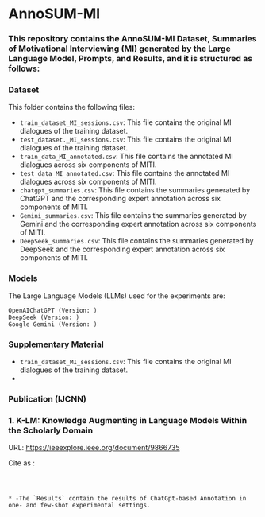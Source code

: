 # AnnoSUM-MI


### This repository contains the AnnoSUM-MI Dataset, Summaries of Motivational Interviewing (MI) generated by the Large Language Model, Prompts, and Results, and it is structured as follows:



### Dataset
This folder contains the following files:

* `train_dataset_MI_sessions.csv`: This file contains the original MI dialogues of the training dataset.
* `test_dataset._MI_sessions.csv`: This file contains the original MI dialogues of the training dataset.
* `train_data_MI_annotated.csv`: This file contains the annotated MI dialogues across six components of MITI.
* `test_data_MI_annotated.csv`: This file contains the annotated MI dialogues across six components of MITI.
* `chatgpt_summaries.csv`: This file contains the summaries generated by ChatGPT and the corresponding expert annotation across six components of MITI. 
* `Gemini_summaries.csv`: This file contains the summaries generated by Gemini and the corresponding expert annotation across six components of MITI.
* `DeepSeek_summaries.csv`: This file contains the summaries generated by DeepSeek and the corresponding expert annotation across six components of MITI.

### Models
The Large Language Models (LLMs) used for the experiments are: 
```
OpenAIChatGPT (Version: )
DeepSeek (Version: )
Google Gemini (Version: )
```

### Supplementary Material
* `train_dataset_MI_sessions.csv`: This file contains the original MI dialogues of the training dataset.
* 
  

### Publication (IJCNN)
### 1. K-LM: Knowledge Augmenting in Language Models Within the Scholarly Domain
URL: https://ieeexplore.ieee.org/document/9866735 

Cite as :

``` 



* -The `Results` contain the results of ChatGpt-based Annotation in one- and few-shot experimental settings. 















